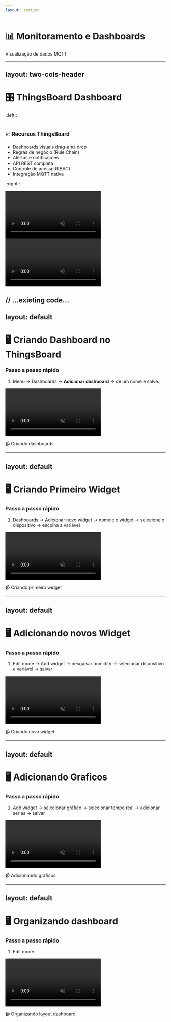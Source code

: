 ```yaml
---
layout: section
---
```


# 📊 Monitoramento e Dashboards

Visualização de dados MQTT

---
layout: two-cols-header
---

# 🎛️ ThingsBoard Dashboard

::left::
<br><br>
### 📈 **Recursos ThingsBoard**
- Dashboards visuais drag-and-drop
- Regras de negócio (Rule Chain)
- Alertas e notificações
- API REST completa
- Controle de acesso (RBAC)
- Integração MQTT nativa

::right::

<div class="mt-4">
<video 
  autoplay 
  loop
  muted 
  controls 
   class="w-90 rounded-lg shadow-lg mx-auto" 
  >
>
  <source src="/videos/dashboard1.mp4" type="video/mp4">
  Seu navegador não suporta vídeos.
</video>
</div>

<div class="mt-4">
<video 
  autoplay 
  loop
  muted 
  controls 
   class="w-90 rounded-lg shadow-lg mx-auto" 
  >
>
  <source src="/videos/dashboard2.mp4" type="video/mp4">
  Seu navegador não suporta vídeos.
</video>
</div>


// ...existing code...
---
layout: default
---

# 🖥️ Criando Dashboard no ThingsBoard

### Passo a passo rápido
1. Menu → Dashboards → **Adicionar dashboard** → dê um nome e salve.  

<div class="mt-4">
<video 
  autoplay 
  loop
  muted 
  controls 
   class="w-120 rounded-lg shadow-lg mx-auto" 
  >
>
  <source src="/videos/criar-dash.mp4" type="video/mp4">
  Seu navegador não suporta vídeos.
</video>
<p class="text-center text-sm text-gray-600 mt-2">
  📹 Criando dashboards
</p>
</div>


---
layout: default
---

# 🖥️ Criando Primeiro Widget

### Passo a passo rápido
1. Dashboards → Adicionar novo widget → nomeie o widget → selecione o dispositivo → escolha a variável

<div class="mt-4">
<video 
  autoplay 
  loop
  muted 
  controls 
   class="w-120 rounded-lg shadow-lg mx-auto" 
  >
>
  <source src="/videos/criar-widget.mp4" type="video/mp4">
  Seu navegador não suporta vídeos.
</video>
<p class="text-center text-sm text-gray-600 mt-2">
  📹 Criando primeiro widget
</p>
</div>

---
layout: default
---

# 🖥️ Adicionando novos Widget

### Passo a passo rápido
1. Edit mode → Add widget → pesquisar humidity → selecionar dispositivo e variável → salvar

<div class="mt-4">
<video 
  autoplay 
  loop
  muted 
  controls 
   class="w-120 rounded-lg shadow-lg mx-auto" 
  >
>
  <source src="/videos/criar-novo-widget.mp4" type="video/mp4">
  Seu navegador não suporta vídeos.
</video>
<p class="text-center text-sm text-gray-600 mt-2">
  📹 Criando novo widget
</p>
</div>

---
layout: default
---

# 🖥️ Adicionando Graficos

### Passo a passo rápido
1. Add widget → selecionar gráfico → selecionar tempo real → adicionar series → salvar

<div class="mt-4">
<video 
  autoplay 
  loop
  muted 
  controls 
   class="w-120 rounded-lg shadow-lg mx-auto" 
  >
>
  <source src="/videos/criar-grafico.mp4" type="video/mp4">
  Seu navegador não suporta vídeos.
</video>
<p class="text-center text-sm text-gray-600 mt-2">
  📹 Adicionando graficos
</p>
</div>

---
layout: default
---

# 🖥️ Organizando dashboard

### Passo a passo rápido
1. Edit mode

<div class="mt-4">
<video 
  autoplay 
  loop
  muted 
  controls 
   class="w-120 rounded-lg shadow-lg mx-auto" 
  >
>
  <source src="/videos/organizar-dashboard.mp4" type="video/mp4">
  Seu navegador não suporta vídeos.
</video>
<p class="text-center text-sm text-gray-600 mt-2">
  📹 Organizando layout dashboard
</p>
</div>